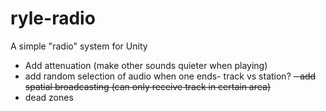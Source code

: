 # ryle-radio
A simple "radio" system for Unity

- Add attenuation (make other sounds quieter when playing)
- add random selection of audio when one ends- track vs station?
~~- add spatial broadcasting (can only receive track in certain area)~~
- dead zones
